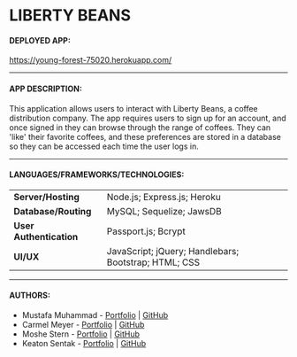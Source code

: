 # LIBERTY BEANS

#### DEPLOYED APP:
https://young-forest-75020.herokuapp.com/

---

#### APP DESCRIPTION:

This application allows users to interact with Liberty Beans, a coffee distribution company.  The app requires users to sign up for an account, and once signed in they can browse through the range of coffees.  They can 'like' their favorite coffees, and these preferences are stored in a database so they can be accessed each time the user logs in.

---

#### LANGUAGES/FRAMEWORKS/TECHNOLOGIES:
| | |
| ------ | ------ |
| **Server/Hosting** | Node.js; Express.js; Heroku |
| **Database/Routing** | MySQL; Sequelize; JawsDB |
| **User Authentication** | Passport.js; Bcrypt |
| **UI/UX** | JavaScript; jQuery; Handlebars; Bootstrap; HTML; CSS |

---

#### AUTHORS:
* Mustafa Muhammad - [Portfolio](https://krismoosevisual.github.io/Bootstrap-Portfolio/) | [GitHub](https://github.com/KrisMooseVisual)
* Carmel Meyer - [Portfolio](https://carmel-m.github.io/) | [GitHub](https://github.com/carmel-m)
* Moshe Stern - [Portfolio](https://moshecstern.github.io/portfolio/) | [GitHub](https://github.com/moshecstern)
* Keaton Sentak - [Portfolio](https://keatonsentak.com) | [GitHub](https://github.com/ksentak)
